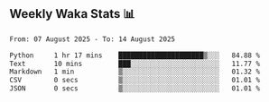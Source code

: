 ## Weekly Waka Stats 📊
<!--START_SECTION:waka-->

```txt
From: 07 August 2025 - To: 14 August 2025

Python     1 hr 17 mins    █████████████████████▒░░░   84.88 %
Text       10 mins         ███░░░░░░░░░░░░░░░░░░░░░░   11.77 %
Markdown   1 min           ▒░░░░░░░░░░░░░░░░░░░░░░░░   01.32 %
CSV        0 secs          ▒░░░░░░░░░░░░░░░░░░░░░░░░   01.01 %
JSON       0 secs          ▒░░░░░░░░░░░░░░░░░░░░░░░░   01.01 %
```

<!--END_SECTION:waka-->

<!--

Here are some ideas to get you started:

- 🔭 I’m currently working on (way to add branches committed on)
- 🌱 I’m currently learning Web Frameworks and Machine Learning! (Lisp, JS (react & angular), Python, and __)
- 💬 Ask me about ...
- 📫 How to reach me: 
- 😄 Pronouns: He/Him/His
- ⚡ Fun fact: ...

that-recsys-lab
-->
